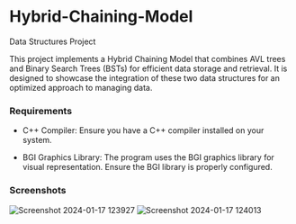 # Hybrid-Chaining-Model
 Data Structures Project

This project implements a Hybrid Chaining Model that combines AVL trees and Binary Search Trees (BSTs) for efficient data storage and retrieval. It is designed to showcase the integration of these two data structures for an optimized approach to managing data.

### **Requirements**
- C++ Compiler: Ensure you have a C++ compiler installed on your system.

- BGI Graphics Library: The program uses the BGI graphics library for visual representation. Ensure the BGI library is properly configured.

### **Screenshots**
![Screenshot 2024-01-17 123927](https://github.com/mMustajabAhmad/Hybrid-Chaining-Model/assets/133810829/0ec47bb1-fb03-45e5-a378-2983bab43c08)
![Screenshot 2024-01-17 124013](https://github.com/mMustajabAhmad/Hybrid-Chaining-Model/assets/133810829/bfb49f68-a5cf-42d3-b764-47e1774c17b6)

